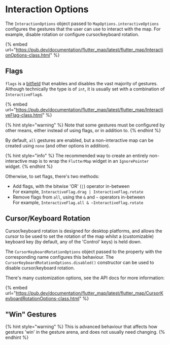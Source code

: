 # Interaction Options

The `InteractionOptions` object passed to `MapOptions.interactiveOptions` configures the gestures that the user can use to interact with the map. For example, disable rotation or configure cursor/keyboard rotation.

{% embed url="https://pub.dev/documentation/flutter_map/latest/flutter_map/InteractionOptions-class.html" %}

## Flags

`flags` is a [bitfield](https://en.wikipedia.org/wiki/Bit_field) that enables and disables the vast majority of gestures. Although technically the type is of `int`, it is usually set with a combination of `InteractiveFlag`s.

{% embed url="https://pub.dev/documentation/flutter_map/latest/flutter_map/InteractiveFlag-class.html" %}

{% hint style="warning" %}
Note that some gestures must be configured by other means, either instead of using flags, or in addition to.
{% endhint %}

By default, `all` gestures are enabled, but a non-interactive map can be created using `none` (and other options in addition).

{% hint style="info" %}
The recommended way to create an entirely non-interactive map is to wrap the `FlutterMap` widget in an `IgnorePointer` widget.
{% endhint %}

Otherwise, to set flags, there's two methods:

* Add flags, with the bitwise 'OR' (`|`) operator in-between\
  For example, `InteractiveFlag.drag | InteractiveFlag.rotate`
* Remove flags from `all`, using the `&` and `~` operators in-between\
  For example, `InteractiveFlag.all & ~InteractiveFlag.rotate`

## Cursor/Keyboard Rotation

Cursor/keyboard rotation is designed for desktop platforms, and allows the cursor to be used to set the rotation of the map whilst a (customizable) keyboard key (by default, any of the 'Control' keys) is held down.

The `CursorKeyboardRotationOptions` object passed to the property with the corresponding name configures this behaviour. The `CursorKeyboardRotationOptions.disabled()` constructor can be used to disable cursor/keyboard rotation.

There's many customization options, see the API docs for more information:

{% embed url="https://pub.dev/documentation/flutter_map/latest/flutter_map/CursorKeyboardRotationOptions-class.html" %}

## "Win" Gestures

{% hint style="warning" %}
This is advanced behaviour that affects how gestures 'win' in the gesture arena, and does not usually need changing.
{% endhint %}
